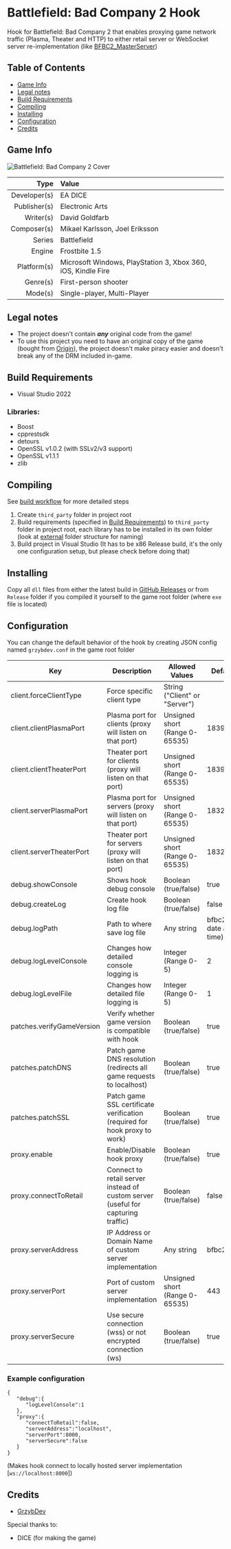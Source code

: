 Battlefield: Bad Company 2 Hook
===============================

Hook for Battlefield: Bad Company 2 that enables proxying game network traffic (Plasma, Theater and HTTP) to either retail server or WebSocket server re-implementation (like [BFBC2_MasterServer](https://github.com/GrzybDev/BFBC2_MasterServer))

Table of Contents
-----------------
- [Game Info](#game-info)
- [Legal notes](#legal-notes)
- [Build Requirements](#build-requirements)
- [Compiling](#compiling)
- [Installing](#installing)
- [Configuration](#configuration)
- [Credits](#credits)

Game Info
---------
![Battlefield: Bad Company 2 Cover](https://upload.wikimedia.org/wikipedia/en/b/b3/Battlefield_Bad_Company_2_cover.jpg "Battlefield: Bad Company 2 Cover")

Type         | Value
------------:|:-----------
Developer(s) | EA DICE
Publisher(s) | Electronic Arts
Writer(s)    | David Goldfarb
Composer(s)  | Mikael Karlsson, Joel Eriksson
Series       | Battlefield
Engine       | Frostbite 1.5
Platform(s)  | Microsoft Windows, PlayStation 3, Xbox 360, iOS, Kindle Fire
Genre(s)     | First-person shooter
Mode(s)      | Single-player, Multi-Player

Legal notes
-----------

- The project doesn't contain ***any*** original code from the game!
- To use this project you need to have an original copy of the game (bought from [Origin](https://www.ea.com/games/battlefield/battlefield-bad-company-2)), the project doesn't make piracy easier and doesn't break any of the DRM included in-game.

Build Requirements
------------------

- Visual Studio 2022

### Libraries:
- Boost
- cpprestsdk
- detours
- OpenSSL v1.0.2 (with SSLv2/v3 support)
- OpenSSL v1.1.1
- zlib

Compiling
---------

See [build workflow](https://github.com/GrzybDev/BFBC2_Hook/blob/main/.github/workflows/build.yaml) for more detailed steps

1. Create `third_party` folder in project root
2. Build requirements (specified in [Build Requirements](#build-requirements)) to `third_party` folder in project root, each library has to be installed in its own folder (look at [external](https://github.com/GrzybDev/BFBC2_Hook/tree/main/external) folder structure for naming)
3. Build project in Visual Studio (It has to be x86 Release build, it's the only one configuration setup, but please check before doing that)

Installing
----------

Copy all `dll` files from either the latest build in [GitHub Releases](https://github.com/GrzybDev/BFBC2_Hook/releases) or from `Release` folder if you compiled it yourself to the game root folder (where `exe` file is located)

Configuration
-------------

You can change the default behavior of the hook by creating JSON config named `grzybdev.conf` in the game root folder

| Key                       | Description                                                                      | Allowed Values                 | Default Value                     |
|---------------------------|----------------------------------------------------------------------------------|--------------------------------|-----------------------------------|
| client.forceClientType    | Force specific client type                                                       | String ("Client" or "Server")  |                                   |
| client.clientPlasmaPort   | Plasma port for clients (proxy will listen on that port)                         | Unsigned short (Range 0-65535) | 18390                             |
| client.clientTheaterPort  | Theater port for clients (proxy will listen on that port)                        | Unsigned short (Range 0-65535) | 18395                             |
| client.serverPlasmaPort   | Plasma port for servers (proxy will listen on that port)                         | Unsigned short (Range 0-65535) | 18321                             |
| client.serverTheaterPort  | Theater port for servers (proxy will listen on that port)                        | Unsigned short (Range 0-65535) | 18326                             |
| debug.showConsole         | Shows hook debug console                                                         | Boolean (true/false)           | true                              |
| debug.createLog           | Create hook log file                                                             | Boolean (true/false)           | false                             |
| debug.logPath             | Path to where save log file                                                      | Any string                     | bfbc2_(current date and time).log |
| debug.logLevelConsole     | Changes how detailed console logging is                                          | Integer (Range 0-5)            | 2                                 |
| debug.logLevelFile        | Changes how detailed file logging is                                             | Integer (Range 0-5)            | 1                                 |
| patches.verifyGameVersion | Verify whether game version is compatible with hook                              | Boolean (true/false)           | true                              |
| patches.patchDNS          | Patch game DNS resolution (redirects all game requests to localhost)             | Boolean (true/false)           | true                              |
| patches.patchSSL          | Patch game SSL certificate verification (required for hook proxy to work)        | Boolean (true/false)           | true                              |
| proxy.enable              | Enable/Disable hook proxy                                                        | Boolean (true/false)           | true                              |
| proxy.connectToRetail     | Connect to retail server instead of custom server (useful for capturing traffic) | Boolean (true/false)           | false                             |
| proxy.serverAddress       | IP Address or Domain Name of custom server implementation                        | Any string                     | bfbc2.grzyb.dev                   |
| proxy.serverPort          | Port of custom server implementation                                             | Unsigned short (Range 0-65535) | 443                               |
| proxy.serverSecure        | Use secure connection (wss) or not encrypted connection (ws)                     | Boolean (true/false)           | true                              |

### Example configuration

```
{
   "debug":{
      "logLevelConsole":1
   },
   "proxy":{
      "connectToRetail":false,
      "serverAddress":"localhost",
      "serverPort":8000,
      "serverSecure":false
   }
}
```
(Makes hook connect to locally hosted server implementation [`ws://localhost:8000`])

Credits
-------

- [GrzybDev](https://grzyb.dev)

Special thanks to:
- DICE (for making the game)
